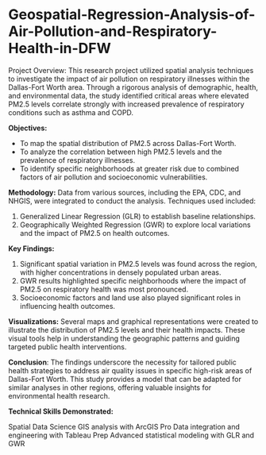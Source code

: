 # Geospatial-Regression-Analysis-of-Air-Pollution-and-Respiratory-Health-in-DFW
Project Overview: This research project utilized spatial analysis techniques to investigate the impact of air pollution on respiratory illnesses within the Dallas-Fort Worth area. Through a rigorous analysis of demographic, health, and environmental data, the study identified critical areas where elevated PM2.5 levels correlate strongly with increased prevalence of respiratory conditions such as asthma and COPD.

**Objectives:**

* To map the spatial distribution of PM2.5 across Dallas-Fort Worth.
* To analyze the correlation between high PM2.5 levels and the prevalence of respiratory illnesses.
* To identify specific neighborhoods at greater risk due to combined factors of air pollution and socioeconomic vulnerabilities.

**Methodology:** Data from various sources, including the EPA, CDC, and NHGIS, were integrated to conduct the analysis. Techniques used included:

1. Generalized Linear Regression (GLR) to establish baseline relationships.
2. Geographically Weighted Regression (GWR) to explore local variations and the impact of PM2.5 on health outcomes.

**Key Findings:**

1. Significant spatial variation in PM2.5 levels was found across the region, with higher concentrations in densely populated urban areas.
2. GWR results highlighted specific neighborhoods where the impact of PM2.5 on respiratory health was most pronounced.
3. Socioeconomic factors and land use also played significant roles in influencing health outcomes.

**Visualizations:** Several maps and graphical representations were created to illustrate the distribution of PM2.5 levels and their health impacts. These visual tools help in understanding the geographic patterns and guiding targeted public health interventions.

**Conclusion**: The findings underscore the necessity for tailored public health strategies to address air quality issues in specific high-risk areas of Dallas-Fort Worth. This study provides a model that can be adapted for similar analyses in other regions, offering valuable insights for environmental health research.

**Technical Skills Demonstrated:**

Spatial Data Science
GIS analysis with ArcGIS Pro
Data integration and engineering with Tableau Prep
Advanced statistical modeling with GLR and GWR
